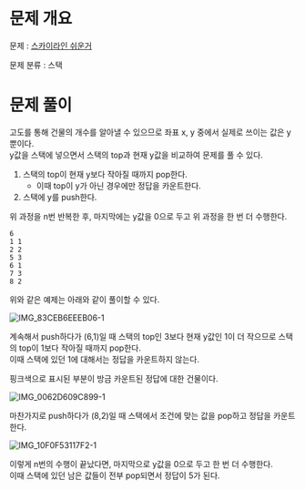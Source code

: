 # 문제 개요

문제 : [스카이라인 쉬운거](https://www.acmicpc.net/problem/1863)

문제 분류 : 스택

# 문제 풀이

고도를 통해 건물의 개수를 알아낼 수 있으므로 좌표 x, y 중에서 실제로 쓰이는 값은 y뿐이다.  
y값을 스택에 넣으면서 스택의 top과 현재 y값을 비교하여 문제를 풀 수 있다.

1. 스택의 top이 현재 y보다 작아질 때까지 pop한다.
   - 이때 top이 y가 아닌 경우에만 정답을 카운트한다.
2. 스택에 y를 push한다.

위 과정을 n번 반복한 후, 마지막에는 y값을 0으로 두고 위 과정을 한 번 더 수행한다.

```
6
1 1
2 2
5 3
6 1
7 3
8 2
```

위와 같은 예제는 아래와 같이 풀이할 수 있다.

![IMG_83CEB6EEEB06-1](https://github.com/nullyng/AlgorithmStudy/assets/57346428/823eaf1b-023a-4d78-9f00-ab5516c90cf5)

계속해서 push하다가 (6,1)일 때 스택의 top인 3보다 현재 y값인 1이 더 작으므로 스택의 top이 1보다 작아질 때까지 pop한다.  
이때 스택에 있던 1에 대해서는 정답을 카운트하지 않는다.

핑크색으로 표시된 부분이 방금 카운트된 정답에 대한 건물이다.

![IMG_0062D609C899-1](https://github.com/nullyng/AlgorithmStudy/assets/57346428/356cdfe2-ca22-492a-93d4-5a76ca8a2a73)

마찬가지로 push하다가 (8,2)일 때 스택에서 조건에 맞는 값을 pop하고 정답을 카운트한다.

![IMG_10F0F53117F2-1](https://github.com/nullyng/AlgorithmStudy/assets/57346428/6c4925b6-f4e1-4d80-b6dd-b3439d1a10a5)

이렇게 n번의 수행이 끝났다면, 마지막으로 y값을 0으로 두고 한 번 더 수행한다.  
이때 스택에 있던 남은 값들이 전부 pop되면서 정답이 5가 된다.
